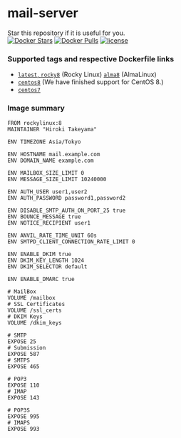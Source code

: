 # mail-server
Star this repository if it is useful for you.  
[![Docker Stars](https://img.shields.io/docker/stars/takeyamajp/mail-server.svg)](https://hub.docker.com/r/takeyamajp/mail-server/)
[![Docker Pulls](https://img.shields.io/docker/pulls/takeyamajp/mail-server.svg)](https://hub.docker.com/r/takeyamajp/mail-server/)
[![license](https://img.shields.io/github/license/takeyamajp/docker-mail-server.svg)](https://github.com/takeyamajp/docker-mail-server/blob/master/LICENSE)

### Supported tags and respective Dockerfile links  
- [`latest`, `rocky8`](https://github.com/takeyamajp/docker-mail-server/blob/master/rocky8/Dockerfile) (Rocky Linux) [`alma8`](https://github.com/takeyamajp/docker-mail-server/blob/master/alma8/Dockerfile) (AlmaLinux)
- [`centos8`](https://github.com/takeyamajp/docker-mail-server/blob/master/centos8/Dockerfile) (We have finished support for CentOS 8.)
- [`centos7`](https://github.com/takeyamajp/docker-mail-server/blob/master/centos7/Dockerfile)

### Image summary
    FROM rockylinux:8  
    MAINTAINER "Hiroki Takeyama"
    
    ENV TIMEZONE Asia/Tokyo
    
    ENV HOSTNAME mail.example.com  
    ENV DOMAIN_NAME example.com
    
    ENV MAILBOX_SIZE_LIMIT 0  
    ENV MESSAGE_SIZE_LIMIT 10240000
    
    ENV AUTH_USER user1,user2  
    ENV AUTH_PASSWORD password1,password2
    
    ENV DISABLE_SMTP_AUTH_ON_PORT_25 true  
    ENV BOUNCE_MESSAGE true  
    ENV NOTICE_RECIPIENT user1
    
    ENV ANVIL_RATE_TIME_UNIT 60s  
    ENV SMTPD_CLIENT_CONNECTION_RATE_LIMIT 0
    
    ENV ENABLE_DKIM true  
    ENV DKIM_KEY_LENGTH 1024  
    ENV DKIM_SELECTOR default
    
    ENV ENABLE_DMARC true  
    
    # MailBox  
    VOLUME /mailbox
    # SSL Certificates  
    VOLUME /ssl_certs
    # DKIM Keys  
    VOLUME /dkim_keys
    
    # SMTP  
    EXPOSE 25  
    # Submission  
    EXPOSE 587  
    # SMTPS  
    EXPOSE 465
    
    # POP3  
    EXPOSE 110  
    # IMAP  
    EXPOSE 143
    
    # POP3S  
    EXPOSE 995  
    # IMAPS  
    EXPOSE 993
